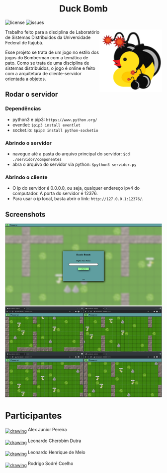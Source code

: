 <h1 align="center">
  Duck Bomb
</h1>

![license](https://img.shields.io/github/license/AlexJPereira/duck-bomb)
![issues](https://img.shields.io/github/issues/AlexJPereira/duck-bomb)

<img src="./projeto/logo.png" alt="drawing" width="200" align="right"/>

Trabalho feito para a disciplina de Laboratório de Sistemas Distribuidos da Universidade Federal de Itajubá.

Esse projeto se trata de um jogo no estilo dos jogos do Bomberman com a temática de pato. Como se trata de uma disciplina de sistemas distribuidos, o jogo é online e feito com a arquitetura de cliente-servidor orientada a objetos.

## Rodar o servidor
### Dependências
- python3 e pip3: `https://www.python.org/`
- eventlet: `$pip3 install eventlet`
- socket.io: `$pip3 install python-socketio`

### Abrindo o servidor
- navegue até a pasta do arquivo principal do servidor:
`$cd ./servidor/componentes`
- abra o arquivo do servidor via python: `$python3 servidor.py`

### Abrindo o cliente
- O ip do servidor é 0.0.0.0, ou seja, qualquer endereço ipv4 do computador. A porta do servidor é 12376.
- Para usar o ip local, basta abrir o link: `http://127.0.0.1:12376/`.

## Screenshots

<img src="./projeto/title.png"/>
<img src="./projeto/playing.png"/>

# Participantes
<a href="https://github.com/AlexJPereira"><img src="https://avatars.githubusercontent.com/u/38235118?v=4" alt="drawing" width="40" align="middle"/></a>
Alex Junior Pereira

<a href="https://github.com/leonardochd"><img src="https://avatars3.githubusercontent.com/u/38632342?s=460&v=4" alt="drawing" width="40" align="middle"/></a>
Leonardo Cherobim Dutra

<a href="https://github.com/Ceu152"><img src="https://avatars0.githubusercontent.com/u/43916660?s=460&v=4" alt="drawing" width="40" align="middle"/></a>
Leonardo Henrique de Melo 

<a href="https://github.com/rs-coelho"><img src="https://avatars2.githubusercontent.com/u/45881850?s=460&v=4" alt="drawing" width="40" align="middle"/></a>
Rodrigo Sodré Coelho
